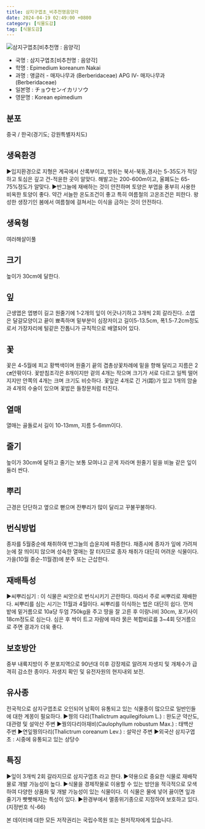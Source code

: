 ```yaml
---
title: 삼지구엽초_비추천명음양각
date: 2024-04-19 02:49:00 +0800
category: [식물도감]
tag: [식물도감]
---
```




![삼지구엽초[비추천명 : 음양각]](/fileUpload/plants/basic/Berberidaceae/Epimedium/6804/1_th2.JPG)
- 국명 : 삼지구엽초[비추천명 : 음양각]
- 학명 : Epimedium koreanum Nakai
- 과명 : 앵글러 - 매자나무과 (Berberidaceae) APG Ⅳ- 매자나무과 (Berberidaceae)
- 일본명 : チョウセンイカリソウ
- 영문명 : Korean epimedium


## 분포
중국 / 한국(경기도; 강원특별자치도) 
## 생육환경
▶입지환경으로 지형은 계곡에서 산록부이고, 방위는 북서-북동,경사는 5-35도가 적당하고 토심은 깊고 건-적윤한 곳이 알맞다. 해발고는 200-600m이고, 울폐도는 65-75%정도가 알맞다.▶반그늘에 재배하는 것이 안전하며 토양은 부엽을 풍부히 사용한 비옥한 토양이 좋다. 약간 서늘한 온도조건이 좋고 특히 여름철의 고온조건은 피한다. 왕성한 생장기인 봄에서 여름철에 걸쳐서는 이식을 금하는 것이 안전하다.
## 생육형
여러해살이풀 
## 크기
높이가 30cm에 달한다.
## 잎
근생엽은 엽병이 길고 원줄기에 1-2개의 잎이 어긋나기하고 3개씩 2회 갈라진다. 소엽은 달걀모양이고 끝이 뾰족하며 밑부분이 심장저이고 길이5-13.5cm, 폭1.5-7.2cm정도로서 가장자리에 털같은 잔톱니가 규칙적으로 배열되어 있다.
## 꽃
꽃은 4-5월에 피고 황백색이며 원줄기 끝의 겹총상꽃차례에 밑을 향해 달리고 지름은 2㎝안팎이다. 꽃받침조각은 8개이지만 겉의 4개는 작으며 크기가 서로 다르고 일찍 떨어지지만 안쪽의 4개는 크며 크기도 비슷하다. 꽃잎은 4개로 긴 거(距)가 있고 1개의 암술과 4개의 수술이 있으며 꽃밥은 들창문처럼 터진다.
## 열매
열매는 골돌로서 길이 10-13mm, 지름 5-6mm이다.
## 줄기
높이가 30cm에 달하고 줄기는 보통 모여나고 곧게 자라며 원줄기 밑을 비늘 같은 잎이 둘러 싼다.
## 뿌리
근경은 단단하고 옆으로 뻗으며 잔뿌리가 많이 달리고 꾸불꾸불하다.
## 번식방법
종자를 5월중순에 채취하여 반그늘의 습윤지에 파종한다. 채종시에 종자가 잎에 가려져 눈에 잘 띄이지 않으며 성숙한 열매는 잘 터지므로 종자 채취가 대단히 어려운 식물이다. 가을(10월 중순-11월경)에 분주 또는 근삽한다.
## 재배특성
▶씨뿌리심기 : 이 식물은 씨앗으로 번식시키기 곤란하다. 따라서 주로 씨뿌리로 재배한다. 씨뿌리를 심는 시기는 11월과 4월이다. 씨뿌리를 이식하는 법은 대단히 쉽다. 먼저 밭에 밑거름으로 10a당 두엄 750kg을 주고 땅을 잘 고른 후 이랑나비 30cm, 포기사이 18cm정도로 심는다. 심은 후 싹이 트고 자람에 따라 묽은 복합비료를 3~4회 덧거름으로 주면 결과가 더욱 좋다.
## 보호방안
중부 내륙지방이 주 분포지역으로 90년대 이후 강장제로 알려져 자생지 및 개체수가 급격히 감소한 종이다. 자생지 확인 및 유전자원의 현지내외 보전.
## 유사종
전국적으로 삼지구엽초로 오인되어 남획이 유통되고 있는 식물종이 많으므로 일반인들에 대한 계몽이 필요하다.▶꿩의 다리(Thalictrum aquilegifoium L.) : 완도군 약산도, 대관령 및 설악산 주변 ▶꿩의다리아재비(Caulophyllum robustum Max.) : 태백산 주변▶연잎꿩의다리(Thalictrum coreanum Lev.) : 설악산 주변▶외국산 삼지구엽초 : 시중에 유통되고 있는 상당수
## 특징
▶잎이 3개씩 2회 갈라지므로 삼지구엽초 라고 한다. ▶약용으로 중요한 식물로 재배작물로 개발 가능성이 높다.▶식물을 경제작물로 이용할 수 있는 방안을 적극적으로 모색하여 다양한 상품화 및 개발 가능성이 있는 식물이다. 이 식물은 물에 넣어 끓이면 잎과 줄기가 빳빳해지는 특성이 있다.▶환경부에서 멸종위기종으로 지정하여 보호하고 있다.(지정번호 식-66)






본 데이터에 대한 모든 저작권리는 국립수목원 또는 원저작자에게 있습니다.
